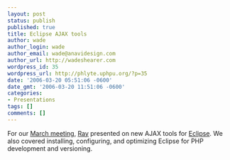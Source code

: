 ```yaml
---
layout: post
status: publish
published: true
title: Eclipse AJAX tools
author: wade
author_login: wade
author_email: wade@anavidesign.com
author_url: http://wadeshearer.com
wordpress_id: 35
wordpress_url: http://phlyte.uphpu.org/?p=35
date: '2006-03-20 05:51:06 -0600'
date_gmt: '2006-03-20 11:51:06 -0600'
categories:
- Presentations
tags: []
comments: []
---
```

<p>For our <a href="/calendar_event.php?eid=20060215125209199">March meeting</a>, <a href="/users.php?mode=profile&uid=48">Ray</a> presented on new AJAX tools for <a href="http://eclipse.org">Eclipse</a>. We also covered installing, configuring, and optimizing Eclipse for PHP development and versioning.</p>
